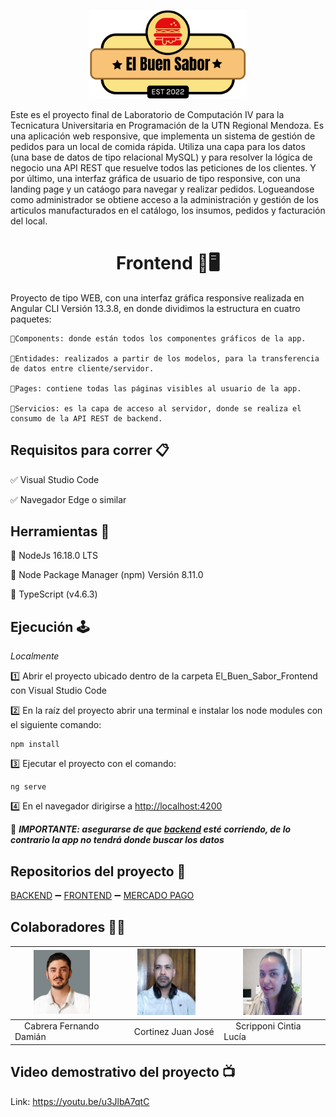 <p align="center"><img width="50%" src="https://github.com/FernandoCabrera06/El_Buen_Sabor_Frontend/blob/develop/src/assets/images/logoREADME.png"></p>

Este es el proyecto final de Laboratorio de Computación IV para la Tecnicatura Universitaria en Programación de la UTN Regional Mendoza.
Es una aplicación web responsive, que implementa un sistema de gestión de pedidos para un local de comida rápida. Utiliza una capa para los
datos (una base de datos de tipo relacional MySQL) y para resolver la lógica de negocio una API REST que resuelve todos las peticiones de los
clientes. Y por último, una interfaz gráfica de usuario de tipo responsive, con una landing page y un catáogo para navegar y realizar pedidos.
Logueandose como administrador se obtiene acceso a la administración y gestión de los articulos manufacturados en el catálogo, los insumos,
pedidos y facturación del local.  


<h1 align="center">Frontend 📱🖥️</h1>

Proyecto de tipo WEB, con una interfaz gráfica responsive realizada en Angular CLI Versión 13.3.8, en donde
dividimos la estructura en cuatro paquetes:

    🔸Components: donde están todos los componentes gráficos de la app.
  
    🔸Entidades: realizados a partir de los modelos, para la transferencia de datos entre cliente/servidor.
  
    🔸Pages: contiene todas las páginas visibles al usuario de la app.
  
    🔸Servicios: es la capa de acceso al servidor, donde se realiza el consumo de la API REST de backend.
  

## Requisitos para correr 📋

✅ Visual Studio Code 

✅ Navegador Edge o similar


## Herramientas 🔧

📌 NodeJs 16.18.0 LTS

📌 Node Package Manager (npm) Versión 8.11.0

📌 TypeScript (v4.6.3)


## Ejecución 🕹️

_Localmente_

1️⃣ Abrir el proyecto ubicado dentro de la carpeta El_Buen_Sabor_Frontend con Visual Studio Code

2️⃣ En la raíz del proyecto abrir una terminal e instalar los node modules con el siguiente comando:
```
npm install
```
3️⃣ Ejecutar el proyecto con el comando:
```
ng serve
```
4️⃣ En el navegador dirigirse a [http://localhost:4200](http://localhost:4200)

📢 ***IMPORTANTE: asegurarse de que [backend](https://github.com/Cortinezjuan/El_Buen_Sabor) esté corriendo, de lo contrario la app no tendrá donde buscar los datos***


## Repositorios del proyecto 💾
[BACKEND](https://github.com/Cortinezjuan/El_Buen_Sabor) ➖ [FRONTEND](https://github.com/FernandoCabrera06/El_Buen_Sabor_Frontend) ➖ [MERCADO PAGO](https://github.com/Cortinezjuan/elBuenSaborMP)


## Colaboradores 🧑‍💻

| <a href="https://github.com/FernandoCabrera06" target="_blank"><img width="60%" src="https://github.com/FernandoCabrera06/El_Buen_Sabor_Frontend/blob/main/src/assets/images/Fernando%20Cabrera.png"></a> | <a href="https://github.com/Cortinezjuan" target="_blank"><img width="60%" src="https://github.com/FernandoCabrera06/El_Buen_Sabor_Frontend/blob/main/src/assets/images/Juan%20Cortinez.jpg"></a> | <a href="https://github.com/LuciaScripponi" target="_blank"><img width="60%" src="https://github.com/FernandoCabrera06/El_Buen_Sabor_Frontend/blob/main/src/assets/images/Cintia%20Lucia%20Scripponi.png"></a> |
|-----------------------------------------------------------------------------------------------------------------------------------------------------------------------------------------------------------|---------------------------------------------------------------------------------------------------------------------------------------------------------------------------------------------------|----------------------------------------------------------------------------------------------------------------------------------------------------------------------------------------------------------------|
|&nbsp;&nbsp;&nbsp;&nbsp;Cabrera Fernando Damián|&nbsp;&nbsp;&nbsp;&nbsp;&nbsp;&nbsp;&nbsp;Cortinez Juan José|&nbsp;&nbsp;&nbsp;&nbsp;&nbsp;Scripponi Cintia Lucía| 

## Video demostrativo del proyecto 📺️
Link: https://youtu.be/u3JlbA7qtC
